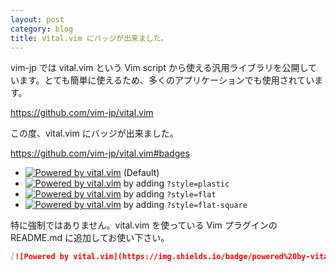 ```yaml
---
layout: post
category: blog
title: vital.vim にバッジが出来ました。
---
```


vim-jp では vital.vim という Vim script から使える汎用ライブラリを公開しています。とても簡単に使えるため、多くのアプリケーションでも使用されています。

https://github.com/vim-jp/vital.vim

この度、vital.vim にバッジが出来ました。

<https://github.com/vim-jp/vital.vim#badges>

- [![Powered by vital.vim](https://img.shields.io/badge/powered%20by-vital.vim-80273f.svg)](https://github.com/vim-jp/vital.vim) (Default)
- [![Powered by vital.vim](https://img.shields.io/badge/powered%20by-vital.vim-80273f.svg?style=plastic)](https://github.com/vim-jp/vital.vim) by adding `?style=plastic`
- [![Powered by vital.vim](https://img.shields.io/badge/powered%20by-vital.vim-80273f.svg?style=flat)](https://github.com/vim-jp/vital.vim) by adding `?style=flat`
- [![Powered by vital.vim](https://img.shields.io/badge/powered%20by-vital.vim-80273f.svg?style=flat-square)](https://github.com/vim-jp/vital.vim) by adding `?style=flat-square`

特に強制ではありません。vital.vim を使っている Vim プラグインの README.md に追加してお使い下さい。

```markdown
[![Powered by vital.vim](https://img.shields.io/badge/powered%20by-vital.vim-80273f.svg)](https://github.com/vim-jp/vital.vim)
```
